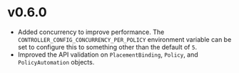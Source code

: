 # v0.6.0

* Added concurrency to improve performance. The
  `CONTROLLER_CONFIG_CONCURRENCY_PER_POLICY` environment variable can be set to
  configure this to something other than the default of `5`.
* Improved the API validation on `PlacementBinding`, `Policy`, and `PolicyAutomation` objects.
